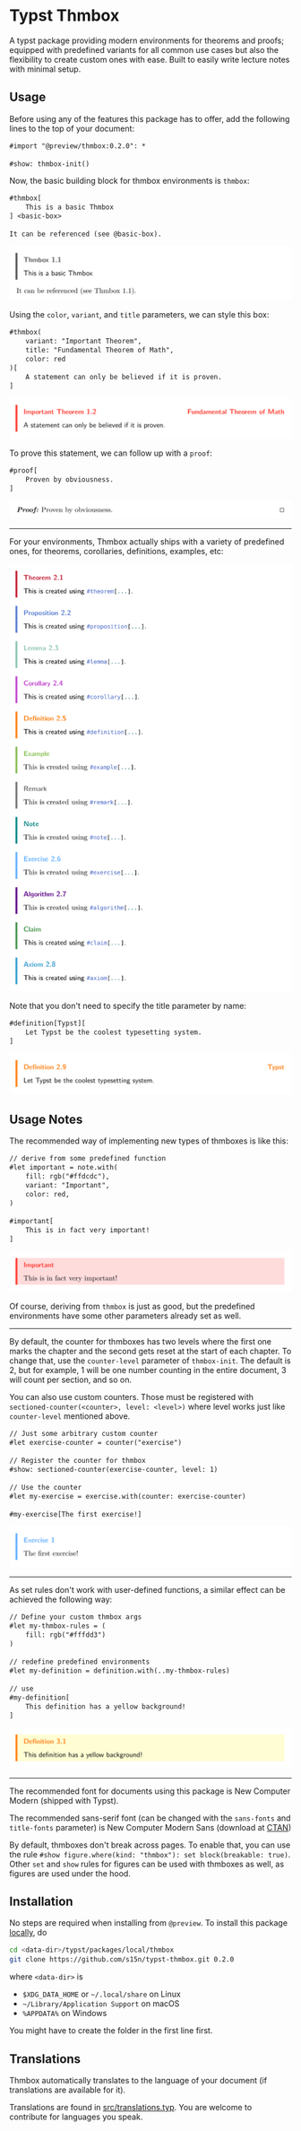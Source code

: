 # Typst Thmbox

A typst package providing modern environments for theorems and proofs;
equipped with predefined variants for all common use cases but also
the flexibility to create custom ones with ease.
Built to easily write lecture notes with minimal setup.

## Usage

Before using any of the features this package has to offer, add the following lines to the top of your document:

```typ
#import "@preview/thmbox:0.2.0": *

#show: thmbox-init()
```

Now, the basic building block for thmbox environments is `thmbox`:

```typ
#thmbox[
    This is a basic Thmbox
] <basic-box>

It can be referenced (see @basic-box).
```
<picture>
  <source media="(prefers-color-scheme: dark)" srcset="gallery/d1.svg">
  <img src="gallery/l1.svg">
</picture>

Using the `color`, `variant`, and `title` parameters, we can style this box:
```typ
#thmbox(
    variant: "Important Theorem", 
    title: "Fundamental Theorem of Math", 
    color: red
)[
    A statement can only be believed if it is proven. 
]
```
<picture>
  <source media="(prefers-color-scheme: dark)" srcset="gallery/d2.svg">
  <img src="gallery/l2.svg">
</picture>

To prove this statement, we can follow up with a `proof`:
```typ
#proof[
    Proven by obviousness.
]
```
<picture>
  <source media="(prefers-color-scheme: dark)" srcset="gallery/d3.svg">
  <img src="gallery/l3.svg">
</picture>

---

For your environments, Thmbox actually ships with a variety of predefined ones, for theorems, corollaries, definitions, examples, etc:

<picture>
  <source media="(prefers-color-scheme: dark)" srcset="gallery/d4.svg">
  <img src="gallery/l4.svg">
</picture>

Note that you don't need to specify the title parameter by name:
```typ
#definition[Typst][
    Let Typst be the coolest typesetting system.
]
```
<picture>
  <source media="(prefers-color-scheme: dark)" srcset="gallery/d5.svg">
  <img src="gallery/l5.svg">
</picture>

## Usage Notes

The recommended way of implementing new types of thmboxes is like this:
```typ
// derive from some predefined function
#let important = note.with(
    fill: rgb("#ffdcdc"), 
    variant: "Important", 
    color: red,
)

#important[
    This is in fact very important!
]
```
<picture>
  <source media="(prefers-color-scheme: dark)" srcset="gallery/d6.svg">
  <img src="gallery/l6.svg">
</picture>

Of course, deriving from `thmbox` is just as good, but the predefined environments have some other parameters already set as well.

---

By default, the counter for thmboxes has two levels where the first one marks the chapter and the second gets reset at the start of each chapter.
To change that, use the `counter-level` parameter of `thmbox-init`. The default is 2, but for example, 1 will be one number counting in the entire document, 3 will count per section, and so on.

You can also use custom counters. Those must be registered with `sectioned-counter(<counter>, level: <level>)` where level works just like `counter-level` mentioned above.

```typ
// Just some arbitrary custom counter
#let exercise-counter = counter("exercise")

// Register the counter for thmbox
#show: sectioned-counter(exercise-counter, level: 1)

// Use the counter
#let my-exercise = exercise.with(counter: exercise-counter)

#my-exercise[The first exercise!]
```
<picture>
  <source media="(prefers-color-scheme: dark)" srcset="gallery/d7.svg">
  <img src="gallery/l7.svg">
</picture>

---

As set rules don't work with user-defined functions, a similar effect can be achieved the following way:
```typ
// Define your custom thmbox args
#let my-thmbox-rules = (
    fill: rgb("#fffdd3")
)

// redefine predefined environments
#let my-definition = definition.with(..my-thmbox-rules)

// use
#my-definition[
    This definition has a yellow background!
]
```
<picture>
  <source media="(prefers-color-scheme: dark)" srcset="gallery/d8.svg">
  <img src="gallery/l8.svg">
</picture>

---

The recommended font for documents using this package is New Computer Modern (shipped with Typst).

The recommended sans-serif font (can be changed with the `sans-fonts` and `title-fonts` parameter) is New Computer Modern Sans (download at [CTAN](https://ctan.org/pkg/newcomputermodern))

By default, thmboxes don't break across pages. To enable that, you can use the rule `#show figure.where(kind: "thmbox"): set block(breakable: true)`. Other `set` and `show` rules for figures can be used with thmboxes as well, as figures are used under the hood.

## Installation

No steps are required when installing from `@preview`. To install this package [locally](https://github.com/typst/packages?tab=readme-ov-file#local-packages), do

```sh
cd <data-dir>/typst/packages/local/thmbox
git clone https://github.com/s15n/typst-thmbox.git 0.2.0
```
where `<data-dir>` is
- `$XDG_DATA_HOME` or `~/.local/share` on Linux
- `~/Library/Application Support` on macOS
- `%APPDATA%` on Windows

You might have to create the folder in the first line first.

## Translations

Thmbox automatically translates to the language of your document (if translations are available for it).

Translations are found in [src/translations.typ](https://github.com/s15n/typst-thmbox/blob/main/src/translations.typ). You are welcome to contribute for languages you speak.
